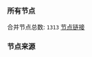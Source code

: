 ### 所有节点
合并节点总数: `1313`
[节点链接](https://raw.githubusercontent.com/rzhy1/11/master/sub/sub_merge_base64.txt)

### 节点来源
